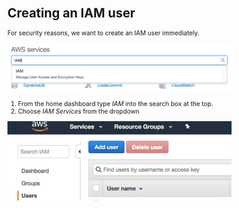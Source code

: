 # Creating an IAM user
For security reasons, we want to create an IAM user immediately.

![Choose IAM](../assets/iam-1.png)

1. From the home dashboard type *IAM* into the search box at the top.
2. Choose *IAM Services* from the dropdown

![Choose User Section](../assets/iam-2.png)


<!--stackedit_data:
eyJoaXN0b3J5IjpbLTE2NzMyMzYwNzQsMTQ1MTkwODcyOSw3MT
g1Njg5OTIsLTEyMTA0MzI4LC0xOTc5OTEwMDM5LC03MDA1MzI4
NTUsMTkxNDE4NDk5MCwtMTY0MDkyOTMzNCwyMTA3NDUwNjQ5LD
E1MDY1ODkxNDddfQ==
-->